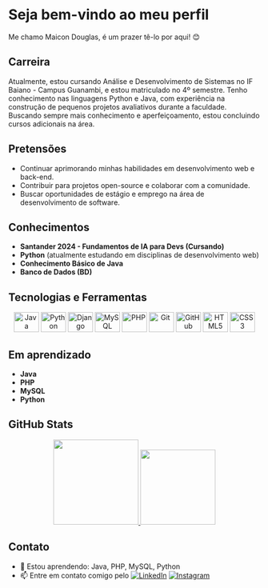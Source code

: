 # Seja bem-vindo ao meu perfil

<p> Me chamo Maicon Douglas, é um prazer tê-lo por aqui! 😊</p>

## Carreira
Atualmente, estou cursando Análise e Desenvolvimento de Sistemas no IF Baiano - Campus Guanambi, e estou matriculado no 4º semestre. Tenho conhecimento nas linguagens Python e Java, com experiência na construção de pequenos projetos avaliativos durante a faculdade. Buscando sempre mais conhecimento e aperfeiçoamento, estou concluindo cursos adicionais na área.

## Pretensões
- Continuar aprimorando minhas habilidades em desenvolvimento web e back-end.
- Contribuir para projetos open-source e colaborar com a comunidade.
- Buscar oportunidades de estágio e emprego na área de desenvolvimento de software.

## Conhecimentos
- **Santander 2024 - Fundamentos de IA para Devs (Cursando)**
- **Python** (atualmente estudando em disciplinas de desenvolvimento web)
- **Conhecimento Básico de Java**
- **Banco de Dados (BD)**

## Tecnologias e Ferramentas
<p align="center">
  <img src="https://cdn.jsdelivr.net/gh/devicons/devicon/icons/java/java-original.svg" height="40" width="50" alt="Java"/>
  <img src="https://cdn.jsdelivr.net/gh/devicons/devicon/icons/python/python-original-wordmark.svg" height="40" width="50" alt="Python"/> 
  <img src="https://cdn.jsdelivr.net/gh/devicons/devicon/icons/django/django-plain-wordmark.svg" height="40" width="50" alt="Django"/>
  <img src="https://cdn.jsdelivr.net/gh/devicons/devicon/icons/mysql/mysql-original-wordmark.svg" height="40" width="50" alt="MySQL"/>
  <img src="https://cdn.jsdelivr.net/gh/devicons/devicon/icons/php/php-original.svg" height="40" width="50" alt="PHP"/>
  <img src="https://cdn.jsdelivr.net/gh/devicons/devicon/icons/git/git-original.svg" height="40" width="50" alt="Git"/>
  <img src="https://cdn.jsdelivr.net/gh/devicons/devicon/icons/github/github-original.svg" height="40" width="50" alt="GitHub"/>
  <img src="https://cdn.jsdelivr.net/gh/devicons/devicon/icons/html5/html5-original-wordmark.svg" height="40" width="50" alt="HTML5"/>
  <img src="https://cdn.jsdelivr.net/gh/devicons/devicon/icons/css3/css3-original-wordmark.svg" height="40" width="50" alt="CSS3"/>
</p>

## Em aprendizado
- **Java**
- **PHP**
- **MySQL**
- **Python**

## GitHub Stats
<div align="center">
  <a href="https://github.com/MaiconCma">
    <img height="170em" src="https://github-readme-stats.vercel.app/api?username=MaiconCma&show_icons=true&theme=tokyonight&include_all_commits=true&count_private=true"/>
    <img height="150em" src="https://github-readme-stats.vercel.app/api/top-langs/?username=MaiconCma&layout=compact&langs_count=16&theme=tokyonight"/>
  </a>
</div>

## Contato
- 🌱 Estou aprendendo: Java, PHP, MySQL, Python
- 📫 Entre em contato comigo pelo 
  [<img src="https://img.shields.io/badge/-LinkedIn-%230077B5?style=for-the-badge&logo=linkedin&logoColor=white" alt="LinkedIn">](https://www.linkedin.com/in/maicon-douglas-4b0561156/)
  [<img src="https://img.shields.io/badge/Instagram-E4405F?style=for-the-badge&logo=instagram&logoColor=white" alt="Instagram">](https://www.instagram.com/maicon_cma/?next=%2F)
